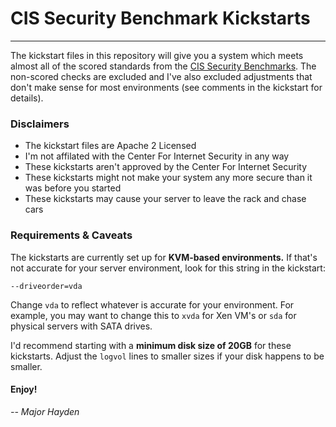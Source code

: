 # CIS Security Benchmark Kickstarts
----
The kickstart files in this repository will give you a system which meets almost all of the scored standards from the [CIS Security Benchmarks](http://benchmarks.cisecurity.org/).  The non-scored checks are excluded and I've also excluded adjustments that don't make sense for most environments (see comments in the kickstart for details).

### Disclaimers

* The kickstart files are Apache 2 Licensed
* I'm not affilated with the Center For Internet Security in any way
* These kickstarts aren't approved by the Center For Internet Security
* These kickstarts might not make your system any more secure than it was before you started
* These kickstarts may cause your server to leave the rack and chase cars

### Requirements & Caveats

The kickstarts are currently set up for **KVM-based environments.**  If that's not accurate for your server environment, look for this string in the kickstart:

    --driveorder=vda

Change `vda` to reflect whatever is accurate for your environment.  For example, you may want to change this to `xvda` for Xen VM's or `sda` for physical servers with SATA drives.

I'd recommend starting with a **minimum disk size of 20GB** for these kickstarts.  Adjust the `logvol` lines to smaller sizes if your disk happens to be smaller.

#### Enjoy!
*-- Major Hayden*